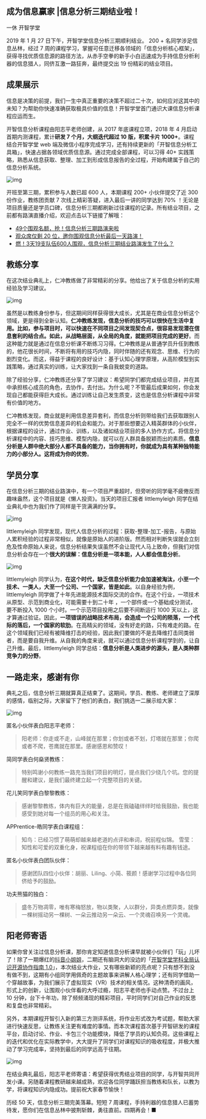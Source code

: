 ## 成为信息赢家 |信息分析三期结业啦！

一休 开智学堂  

2019 年 1 月 27 日下午，开智学堂信息分析三期顺利结业。 200 + 名同学涉足信息丛林，经过 7 周的课程学习，掌握可任意迁移各领域的「信息分析核心框架」，获得寻找优质信息源的路径方法，从赤手空拳的新手小白迅速成为手持信息分析利器的信息猎人，同侪互激一路狂奔，最终提交出 19 份精彩的结业项目。

## 成果展示

信息是决策的前提，我们一生中真正重要的决策不超过二十次，如何应对这其中的未知？为帮助你快速准确获取极具价值的信息！开智学堂首门通识大课信息分析课程应运而生。

开智信息分析课程由阳志平老师创建，从 2017 年底课程立项，2018 年 4 月启动首期内测课程，累计**研发 7 个月，大纲迭代超过 10 版，积累卡片 1000+**。课程结合开智学堂 web 端及微信小程序完成学习，还有持续更新的「开智信息分析工具箱」，快速占据各领域优质信息源。通过完成全部课程，可以习得 40+ 实践策略，熟悉从信息获取、整理、加工到形成信息报告的全过程，开始构建属于自己的信息分析系统。

![img](https://mmbiz.qpic.cn/mmbiz_png/ice5enJHe2TjywUQWWog8aWHFGFBae3TWmvEibkWtVmeJQlw7Wq4NbDibP6H9UFCzvBE7ibYibPKZoEtmpppVv3lqnQ/640?wx_fmt=png&wxfrom=5&wx_lazy=1&wx_co=1)

开班至第三期，累积参与人数已超 600 人，本期课程 200+ 小伙伴提交了近 300 份作业，教练团贡献 7 次线上精彩答疑，进入最后一讲的同学达到 70% ！无论是项目质量还是学员口碑，信息分析三期都刷新过往课程的记录。所有结业项目，之前都有路演直播介绍，欢迎点击以下链接了解哦：

- [49个围观名额，抢！信息分析三期路演来啦](http://mp.weixin.qq.com/s?__biz=MzA4ODM4ODQ3MQ==&mid=2651939923&idx=1&sn=534da6d8f7d8371e64f381442423b321&chksm=8bcf224bbcb8ab5d3a90143ccc69c7255778a2be821bdae7848278f012bb7398efb564600adb&scene=21#wechat_redirect)
- [观众席仅剩 20 位，邀你围观信息分析最后一天路演！](http://mp.weixin.qq.com/s?__biz=MzA4ODM4ODQ3MQ==&mid=2651939940&idx=2&sn=4d0b1b1f0d809710d45fbb055a4863d0&chksm=8bcf227cbcb8ab6ac1752200cfafbba585078fc749ca204a9b69e56c4d02316dd4fd3476da65&scene=21#wechat_redirect)
- [燃！3天19支队伍600人围观，信息分析三期结业路演发生了什么？](http://mp.weixin.qq.com/s?__biz=MzA4ODM4ODQ3MQ==&mid=2651939960&idx=2&sn=9da6011008018fdb77c0467e530fb817&chksm=8bcf2260bcb8ab767e043150ea3b9ad92870bc8fb55ef7ce0e5355bcf9f51f80b28ba74adea7&scene=21#wechat_redirect)

## 教练分享

在这次结业典礼上，仁冲教练做了非常精彩的分享。他给出了关于信息分析的实用经验及学习建议。

![img](https://mmbiz.qpic.cn/mmbiz_jpg/ice5enJHe2TgbvCFf5ORMJca9cwwPAz0B26iaNZ8Nu9AbJeHxDzAbwW4hlWcFr9mdev3cIwjVMAFtN9Pbce4voEw/640?wx_fmt=jpeg&wxfrom=5&wx_lazy=1&wx_co=1)

虽然是以教练身份参与，但这期间同样获得很大成长，尤其是在商业信息分析这个领域，更是得到全新认知。**仁冲教练发现，信息分析的技巧可以很快在生活中复用。比如，参与项目时，可以快速在不同项目之间发现契合点，很容易发现潜在信息套利的结合点。如此，从战略层面，从全局的角度，就能把项目完成的更好**。而这种能力就是通过在信息分析课不断练习习得。仁冲教练是从普通学员升任到教练的，他花很长时间，不断将有用的技巧内隐，同时伴随的还有观念、思维、行为的剧烈变化。而这，得益于课程的良好设计：基于认知心理学原理，从高阶模型到实践策略，通过真实的训练，让大家找到一条自我蜕变的道路。

除了经验分享，仁冲教练还分享了学习建议：希望同学们都完成结业项目，并在其中承担核心成员的角色，去协作，去付出。为什么呢？不管最后成果如何，你会发现自己都能获得巨大成长。通过训练让自己发生质变，这也是信息分析课程中非常有价值的地方。

仁冲教练发现，商业就是利用信息差异套利，而信息分析则带给我们去获取跟别人完全不一样的优势信息差异的机会和能力。对于那些想要迈入精英群体的小伙伴，根据课程的设计，通过作业、训练，以及诸如结业项目的多人协作方式，将信息分析课程中的内容、技巧思维、模型内隐，就可以在人群具备脱颖而出的素质。**信息分析是人群中绝大部分人都不具备的能力，当你拥有时，你就成为具有某种独特能力的小部分人。这将成为你的优势**。

## 学员分享

在信息分析三期的结业路演中，有一个项目严重超时，但旁听的同学毫不疲倦反而趣味盎然，这个项目就是《懒人投资》。当天的项目汇报者 littlemyleigh 同学在结业典礼中也为我们作了同样是干货满满的分享。

![img](https://mmbiz.qpic.cn/mmbiz_jpg/ice5enJHe2TgbvCFf5ORMJca9cwwPAz0BLEPIykYPQpXqNkwV2IFiaME86dkuOP0kLqDFiamB9Lfat98dBtPf7enA/640?wx_fmt=jpeg&wxfrom=5&wx_lazy=1&wx_co=1)

littlemyleigh 同学发现，现代人信息分析的过程：获取-整理-加工-报告，与原始人累积经验的过程非常相似，就像是原始人的进阶版。然而相对判断失误就会立刻危及性命原始人来说，信息分析结果失误虽然不会让现代人马上致命，但我们对信息分析会存在一个**很大的误解：信息分析是一项本能，人人都会信息分析**。

![img](https://mmbiz.qpic.cn/mmbiz_jpg/ice5enJHe2TgbvCFf5ORMJca9cwwPAz0BZyw3c0ia9rhfCKuJYNX1hQG91ia40qHzUzO2NGhkticuPJrSicBX0FPC4A/640?wx_fmt=jpeg&wxfrom=5&wx_lazy=1&wx_co=1)

littlemyleigh 同学认为，**在这个时代，缺乏信息分析能力会加速被淘汰，小至一个技术、一类人，大至一个公司、一个国家，皆是如此**。以自身经验为例，littlemyleigh 同学做了十年先进能源技术国际交流的合作。在这个行业，一项技术从原型、示范到商业化，可能需要十到二十年 ，一个部件或一个基础成分测试，要不断投入 1000 个小时。一个示范项目投用之后要不间断运行 1000 天以上，这才算通过验证。因此，**一项错误的战略技术布局，会造成一个公司的陨落，一个代际的落后，一个国家的软肋**。在高精尖的领域，没有好走的路，只有难走的路。在这个领域我们已经有被降维打击的经验，因此我们要做的不是去降维打击同类弱者，而是要自我升维。从自我的角度来说，就可以通过信息分析课程学到的，让自己升维。最后，littlemyleigh 同学总结：**信息分析是人类进步的源头，是人类种群竞争力的分野**。

## 一路走来，感谢有你

典礼之后，信息分析三期就算真正结束了。这期间，学员、教练、老师建立了深厚的感情，临别之际，大家留下了他们的表白，我们挑选一二展示给大家：

![img](https://mmbiz.qpic.cn/mmbiz_jpg/ice5enJHe2TgbvCFf5ORMJca9cwwPAz0BIonOZOH1PtcQ6CBXjfbAHiaHuqdu4lINicTIswicuRsTeQCBqTND3ia9uw/640?wx_fmt=jpeg&wxfrom=5&wx_lazy=1&wx_co=1)

匿名小伙伴表白阳志平老师：

> 阳老师：你走或不走，山峰就在那里；你划或者不划，灯塔就在那里；你爬或者不爬，苍鹰就在那里。感谢感恩和赞叹！

简同学表白何燊贤教练：

> 特别鸣谢小何教练一路充当我们项目的明灯，提点我们少绕几个坑。您的提醒和建议，是我们最终建立起一个完整项目的关键。

花儿笑同学表白黎黎教练：

> 感谢黎黎教练，体内有巨大的能量，总是在我磕磕绊绊时给我鼓励，我也能感受到她对每一个组员的用心和关注。

APPrentice-皓同学表白课程组：

> 知鸟：已经习惯了萌萌却越来越老道的点评和串词，祝前程似锦。 雪莹：知性和可爱的双重化身，祝课程组在你的带领下越来越有料有趣有钱途。

匿名小伙伴表白团队伙伴：

> 感谢团队四位小伙伴：胡丽、Liling、小简、筱颜！感谢学习过程中各位同侪给予的鼓励。

功夫熊猫的独白：

> 盛冬万物凋零，唯有寒梅怒放，物以类聚，人以群分，异类点燃异类，就像一棵树摇动另一棵树、一朵云推动另一朵云、一个灵魂召唤另一个灵魂。

## 阳老师寄语

如果你曾关注过信息分析课，那你肯定知道信息分析课早就被小伙伴们「玩」儿坏了！除了一期爆红的[抖音小姐姐](http://mp.weixin.qq.com/s?__biz=MzA4ODM4ODQ3MQ==&mid=2651937939&idx=1&sn=3071c4c9bba3bd64ac70ccdd2c88c330&chksm=8bcf1a8bbcb8939d20ab01f0f87dc782ae5db79875726ad4c98b08fdd6a5299c102cdb080c18&scene=21#wechat_redirect)，二期还有脑洞大的没边的「[开智学堂学科全局认识开源协作指南 1.0](http://mp.weixin.qq.com/s?__biz=MzA4ODM4ODQ3MQ==&mid=2651939300&idx=1&sn=3553adbb7fb78f894a0538aa8dcc5b03&chksm=8bcf27fcbcb8aeeab8ef2b2b7c1987bb8e9d156b02aaa2eb5236d5e912b9231033816ef47bfc&scene=21#wechat_redirect)」，本次结业大作业，又有哪些新颖的亮点呢？只有想不到没有做不到，这期有小组同学用佩奇的主题故事来讲解人格心理学；还有同学借助一个穿越故事，为我们展示了虚拟现实（VR）技术的相关情况。这种清奇的画风，形式上的创新，让围观小伙伴看的大呼过瘾，阳志平老师也手动点赞。不过台上 10 分钟，台下十年功，除了频频涌现的精彩项目，平时同学们对自己作业的反思和复盘也非常精彩。

另外，本期课程开智引入新的第三方测评系统，将作业形式改为考试题，帮助大家进行快速反思，让教练关注更有难度的事情。而本次课程首次基于开智研发的课程平台，启动讨论、作业、卡包三个功能模块，降低了学员的认知负荷。这些课程上的迭代和优化在实际教学中，大大提升了同学们对课程知识的吸收程度，并极大推动了学习完成率，坚持到最后的同学远高于往期。

![img](https://mmbiz.qpic.cn/mmbiz_png/ice5enJHe2TgbvCFf5ORMJca9cwwPAz0BACmn3mAl4jsFMTfsFEYxafIN2asZadnwut3WAW7a35unc63g02GK0Q/640?wx_fmt=png&wxfrom=5&wx_lazy=1&wx_co=1)

在结业典礼最后，阳志平老师寄语：希望获得优秀结业项目的同学，与开智共同开发小课。另随着课程教研越来越成熟，欢迎各位同学踊跃担当教练和队长，以教为学，将课程知识内隐成功。提前祝大家春节愉快！

历经 50 天，信息分析三期完美落幕。短短 7 周课程，手持利器的信息猎人已蓄势待发，愿你们在信息丛林中披荆斩棘，勇往直前。四期再会！■
